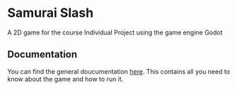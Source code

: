 # Samurai Slash
 A 2D game for the course Individual Project using the game engine Godot
## Documentation
You can find the general doucumentation [here](./documentation/general_documentation.pdf). This contains all you need to know about the game and how to run it.
